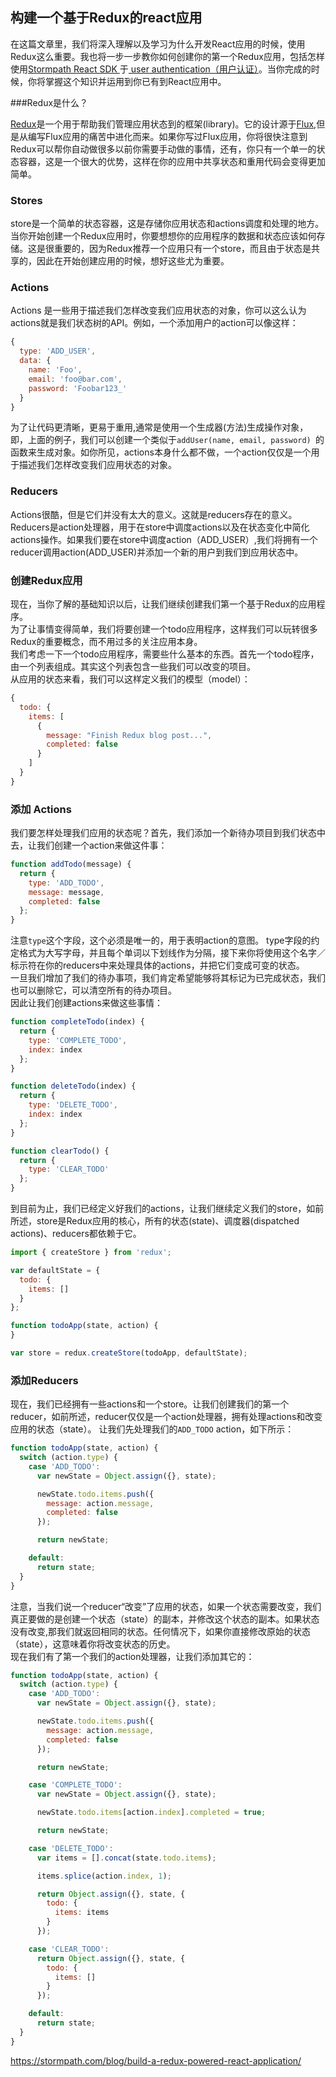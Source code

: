 ## 构建一个基于Redux的react应用
在这篇文章里，我们将深入理解以及学习为什么开发React应用的时候，使用Redux这么重要。我也将一步一步教你如何创建你的第一个Redux应用，包括怎样使用<a href="https://github.com/stormpath/stormpath-sdk-react">Stormpath React SDK </a>于<a href="https://stormpath.com/product/authentication/"> user authentication（用户认证）</a>。当你完成的时候，你将掌握这个知识并运用到你已有到React应用中。

###Redux是什么？

<a href="https://github.com/reactjs/redux">Redux</a>是一个用于帮助我们管理应用状态到的框架(library)。它的设计源于<a href="https://facebook.github.io/react/docs/flux-overview.html">Flux</a>,但是从编写Flux应用的痛苦中进化而来。如果你写过Flux应用，你将很快注意到Redux可以帮你自动做很多以前你需要手动做的事情，还有，你只有一个单一的状态容器，这是一个很大的优势，这样在你的应用中共享状态和重用代码会变得更加简单。

### Stores

store是一个简单的状态容器，这是存储你应用状态和actions调度和处理的地方。当你开始创建一个Redux应用时，你要想想你的应用程序的数据和状态应该如何存储。这是很重要的，因为Redux推荐一个应用只有一个store，而且由于状态是共享的，因此在开始创建应用的时候，想好这些尤为重要。

### Actions

Actions 是一些用于描述我们怎样改变我们应用状态的对象，你可以这么认为actions就是我们状态树的API。例如，一个添加用户的action可以像这样：

```javascript
{
  type: 'ADD_USER',
  data: {
    name: 'Foo',
    email: 'foo@bar.com',
    password: 'Foobar123_'
  }
}
```
为了让代码更清晰，更易于重用,通常是使用一个生成器(方法)生成操作对象，即，上面的例子，我们可以创建一个类似于```addUser(name, email, password) ```的函数来生成对象。如你所见，actions本身什么都不做，一个action仅仅是一个用于描述我们怎样改变我们应用状态的对象。

### Reducers

Actions很酷，但是它们并没有太大的意义。这就是reducers存在的意义。
Reducers是action处理器，用于在store中调度actions以及在状态变化中简化actions操作。如果我们要在store中调度action（ADD_USER）,我们将拥有一个reducer调用action(ADD_USER)并添加一个新的用户到我们到应用状态中。
### 创建Redux应用
现在，当你了解的基础知识以后，让我们继续创建我们第一个基于Redux的应用程序。<br/>
为了让事情变得简单，我们将要创建一个todo应用程序，这样我们可以玩转很多Redux的重要概念，而不用过多的关注应用本身。<br/>
我们考虑一下一个todo应用程序，需要些什么基本的东西。首先一个todo程序，由一个列表组成。其实这个列表包含一些我们可以改变的项目。<br/>
从应用的状态来看，我们可以这样定义我们的模型（model）：
```javascript
{
  todo: {
    items: [
      {
        message: "Finish Redux blog post...",
        completed: false
      }
    ]
  }
}
```
### 添加 Actions

我们要怎样处理我们应用的状态呢？首先，我们添加一个新待办项目到我们状态中去，让我们创建一个action来做这件事：
```javascript
function addTodo(message) {
  return {
    type: 'ADD_TODO',
    message: message,
    completed: false
  };
}
```
注意```type```这个字段，这个必须是唯一的，用于表明action的意图。
type字段的约定格式为大写字母，并且每个单词以下划线作为分隔，接下来你将使用这个名字／标示符在你的reducers中来处理具体的actions，并把它们变成可变的状态。<br/>
一旦我们增加了我们的待办事项，我们肯定希望能够将其标记为已完成状态，我们也可以删除它，可以清空所有的待办项目。<br/>
因此让我们创建actions来做这些事情：
```javascript
function completeTodo(index) {
  return {
    type: 'COMPLETE_TODO',
    index: index
  };
}

function deleteTodo(index) {
  return {
    type: 'DELETE_TODO',
    index: index
  };
}

function clearTodo() {
  return {
    type: 'CLEAR_TODO'
  };
}
```
到目前为止，我们已经定义好我们的actions，让我们继续定义我们的store，如前所述，store是Redux应用的核心，所有的状态(state)、调度器(dispatched actions)、reducers都依赖于它。
```javascript
import { createStore } from 'redux';

var defaultState = {
  todo: {
    items: []
  }
};

function todoApp(state, action) {
}

var store = redux.createStore(todoApp, defaultState);
```
### 添加Reducers
现在，我们已经拥有一些actions和一个store。让我们创建我们的第一个reducer，如前所述，reducer仅仅是一个action处理器，拥有处理actions和改变应用的状态（state）。
让我们先处理我们的```ADD_TODO``` action，如下所示：
```javascript
function todoApp(state, action) {
  switch (action.type) {
    case 'ADD_TODO':
      var newState = Object.assign({}, state);

      newState.todo.items.push({
        message: action.message,
        completed: false
      });

      return newState;

    default:
      return state;
  }
}
```
注意，当我们说一个reducer“改变”了应用的状态，如果一个状态需要改变，我们真正要做的是创建一个状态（state）的副本，并修改这个状态的副本。如果状态没有改变,那我们就返回相同的状态。任何情况下，如果你直接修改原始的状态（state），这意味着你将改变状态的历史。<br/>
现在我们有了第一个我们的action处理器，让我们添加其它的：<br/>
```javascript
function todoApp(state, action) {
  switch (action.type) {
    case 'ADD_TODO':
      var newState = Object.assign({}, state);

      newState.todo.items.push({
        message: action.message,
        completed: false
      });

      return newState;

    case 'COMPLETE_TODO':
      var newState = Object.assign({}, state);

      newState.todo.items[action.index].completed = true;

      return newState;

    case 'DELETE_TODO':
      var items = [].concat(state.todo.items);

      items.splice(action.index, 1);

      return Object.assign({}, state, {
        todo: {
          items: items
        }
      });

    case 'CLEAR_TODO':
      return Object.assign({}, state, {
        todo: {
          items: []
        }
      });

    default:
      return state;
  }
}
```

https://stormpath.com/blog/build-a-redux-powered-react-application/
